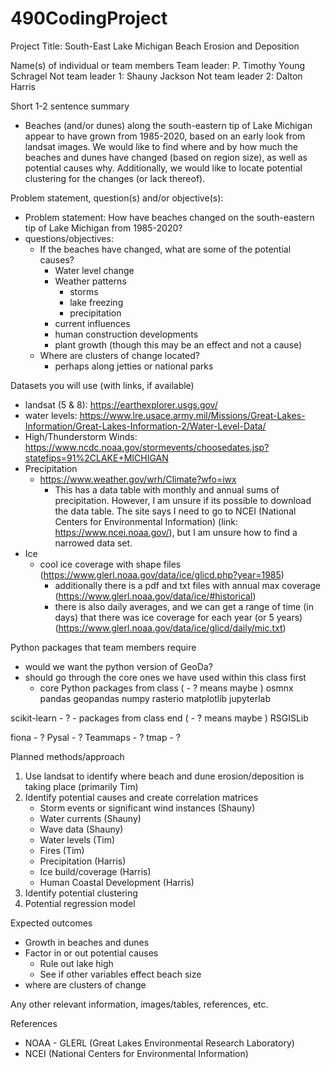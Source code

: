 # 490CodingProject

Project Title: South-East Lake Michigan Beach Erosion and Deposition

Name(s) of individual or team members
Team leader: P. Timothy Young Schragel
Not team leader 1: Shauny Jackson
Not team leader 2: Dalton Harris

Short 1-2 sentence summary
- Beaches (and/or dunes) along the south-eastern tip of Lake Michigan appear to have grown from 1985-2020, based on an early look from landsat images.
  We would like to find where and by how much the beaches and dunes have changed (based on region size), as well as potential causes why. 
  Additionally, we would like to locate potential clustering for the changes (or lack thereof).

Problem statement, question(s) and/or objective(s):
- Problem statement: How have beaches changed on the south-eastern tip of Lake Michigan from 1985-2020?
- questions/objectives:
	- If the beaches have changed, what are some of the potential causes?
		- Water level change
		- Weather patterns
			- storms
			- lake freezing
			- precipitation
		- current influences
		- human construction developments
		- plant growth (though this may be an effect and not a cause)
	- Where are clusters of change located?
		- perhaps along jetties or national parks

Datasets you will use (with links, if available)
- landsat (5 & 8): https://earthexplorer.usgs.gov/
- water levels: https://www.lre.usace.army.mil/Missions/Great-Lakes-Information/Great-Lakes-Information-2/Water-Level-Data/
- High/Thunderstorm Winds: https://www.ncdc.noaa.gov/stormevents/choosedates.jsp?statefips=91%2CLAKE+MICHIGAN
- Precipitation 
	- https://www.weather.gov/wrh/Climate?wfo=iwx
		- This has a data table with monthly and annual sums of precipitation. However, I am unsure if its possible to download the data table.
		  The site says I need to go to NCEI (National Centers for Environmental Information) (link: https://www.ncei.noaa.gov/), but I am unsure how to find a narrowed data set.
- Ice
	- cool ice coverage with shape files (https://www.glerl.noaa.gov/data/ice/glicd.php?year=1985)
		- additionally there is a pdf and txt files with annual max coverage (https://www.glerl.noaa.gov/data/ice/#historical)
		- there is also daily averages, and we can get a range of time (in days) that there was ice coverage for each year (or 5 years) (https://www.glerl.noaa.gov/data/ice/glicd/daily/mic.txt)

Python packages that team members require
- would we want the python version of GeoDa?
- should go through the core ones we have used within this class first
	- core Python packages from class ( - ? means maybe )
osmnx
pandas
geopandas
numpy
rasterio
matplotlib
jupyterlab

scikit-learn - ?
	- packages from class end ( - ? means maybe )
RSGISLib

fiona - ?
Pysal - ?
Teammaps - ?
tmap - ?

Planned methods/approach
1. Use landsat to identify where beach and dune erosion/deposition is taking place (primarily Tim)
2. Identify potential causes and create correlation matrices
    - Storm events or significant wind instances (Shauny)
    - Water currents (Shauny)
    - Wave data (Shauny)
    - Water levels (Tim)
    - Fires (Tim)
    - Precipitation (Harris)
    - Ice build/coverage (Harris)
    - Human Coastal Development (Harris)
3. Identify potential clustering
4. Potential regression model

Expected outcomes
- Growth in beaches and dunes
- Factor in or out potential causes
	- Rule out lake high
	- See if other variables effect beach size
- where are clusters of change

Any other relevant information, images/tables, references, etc.

References
- NOAA - GLERL (Great Lakes Environmental Research Laboratory)
- NCEI (National Centers for Environmental Information)